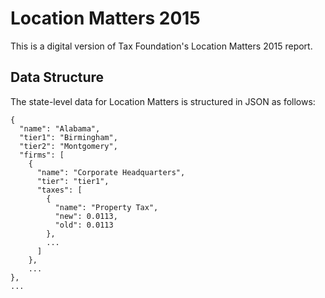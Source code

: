 # Location Matters 2015

This is a digital version of Tax Foundation's Location Matters 2015 report.

## Data Structure

The state-level data for Location Matters is structured in JSON as follows:

```
{
  "name": "Alabama",
  "tier1": "Birmingham",
  "tier2": "Montgomery",
  "firms": [
    {
      "name": "Corporate Headquarters",
      "tier": "tier1",
      "taxes": [
        {
          "name": "Property Tax",
          "new": 0.0113,
          "old": 0.0113
        },
        ...
      ]
    },
    ...
},
...
```

